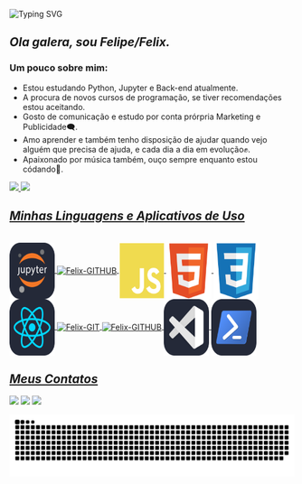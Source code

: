 <img
     src="https://readme-typing-svg.herokuapp.com?font=Fira+Code&pause=1000&color=13F7F1&width=435&lines=Sejam+bem+vindos+ao+meu+perfil+😁"
            alt="Typing SVG"/> 
 
 ## _Ola galera, sou Felipe/Felix._
 ### Um pouco sobre mim:

- Estou estudando Python, Jupyter e Back-end atualmente.
- A procura de novos cursos de programação, se tiver recomendações estou aceitando. 
- Gosto de comunicação e estudo por conta prórpria Marketing e Publicidade🗨.  
- Amo aprender e também tenho disposição de ajudar quando vejo alguém que precisa de ajuda, e cada dia a dia em evolução✊.
- Apaixonado por música também, ouço sempre enquanto estou códando🎵.
<div>
  <a href = "https://github.com/FelipePereiraFelix">
  <img height="180em" src="https://github-readme-stats.vercel.app/api?username=FelipePereiraFelix&show_icons=true&theme=synthwave&include_all_commits=true&count_private=true">   
  <img height="180em" src="https://github-readme-stats.vercel.app/api/top-langs/?username=FelipePereiraFelix&layout=compact&theme=synthwave">  
</div>

  ## _Minhas Linguagens e Aplicativos de Uso_
  <div style="display: inline_block"><br>
    <img align="center" alt="Felix-GITHUB" height="100" width="80" src="https://github.com/LelouchFR/skill-icons/blob/main/assets/jupyter-auto.svg">
    <img align="center" alt="Felix-GITHUB" height="100" width="80" src="https://raw.githubusercontent.com/jmnote/z-icons/master/svg/python.svg">
    <img align="center" alt="Felix-JS" height="100" width="80" src= "https://raw.githubusercontent.com/devicons/devicon/master/icons/javascript/javascript-plain.svg">
    <img align="center" alt="Felix-HTML" height="100" width="80" src="https://raw.githubusercontent.com/devicons/devicon/master/icons/html5/html5-original.svg">
    <img align="center" alt="Felix-CSS" height="100" width="80" src="https://raw.githubusercontent.com/devicons/devicon/master/icons/css3/css3-original.svg">
    <img align="center" alt="Felix-GITHUB" height="100" width="80" src="https://github.com/tandpfun/skill-icons/blob/main/icons/React-Dark.svg">
    <img align="center" alt="Felix-GIT" height="100" width="80" src="https://raw.githubusercontent.com/jmnote/z-icons/master/svg/git.svg">
    <img align="center" alt="Felix-GITHUB" height="100" width="80" src="https://raw.githubusercontent.com/jmnote/z-icons/master/svg/github.svg">
    <img align="center" alt="Felix-JS" height="100" width="80" src= "https://github.com/tandpfun/skill-icons/blob/main/icons/VSCode-Dark.svg">
    <img align="center" alt="Felix-GITHUB" height="100" width="80" src="https://github.com/LelouchFR/skill-icons/blob/main/assets/powershell-auto.svg">
  </div>
  
  ## _Meus Contatos_
  <div>
    <a href="https://www.linkedin.com/in/felipe-pereira-b257b91a6"  target="_blank"><img src="https://img.shields.io/badge/-LinkedIn-%230077B5?style=for-the-badge&logo=linkedin&logoColor=white" target="_blank"></a>
    <a href="https://account.microsoft.com/profile/?refd=outlook.live.com" target="_blank"><img src="https://img.shields.io/badge/Microsoft_Outlook-0078D4?style=for-the-badge&logo=microsoft-outlook&logoColor=white" target="_blank"></a>
    <a href="https://github.com/FelipePereiraFelix" target="_blank"><img src="https://img.shields.io/badge/GitHub-100000?style=for-the-badge&logo=github&logoColor=white" target="_blank"></a>
       


![Snake animation](https://github.com/FelipePereiraFelix/FelipePereiraFelix/blob/output/github-contribution-grid-snake.svg)

    
</div>
